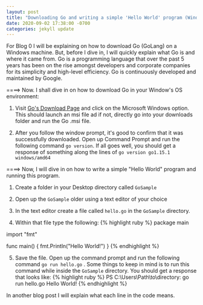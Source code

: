 ```yaml
---
layout: post
title: "Downloading Go and writing a simple 'Hello World' program (Windows)"
date: 2020-09-02 17:38:00 -0700
categories: jekyll update
---
```

For Blog 0 I will be explaining on how to download Go (GoLang) on a Windows machine. But, before I dive in, I will quickly explain what Go is and where it came from. Go is a programming language that over the past 5 years has been on the rise amongst developers and corporate companies for its simplicity and high-level efficiency. Go is continuously developed and maintained by Google.

====> Now. I shall dive in on how to download Go in your Window's OS environment:

1) Visit [Go's Download Page][golang-download] and click on the Microsoft Windows option. This should launch an msi file ad if not, directly go into your downloads folder and run the Go .msi file.

2) After you follow the window prompt, it's good to confirm that it was successfully downloaded. Open up Command Prompt and run the following command `go version`. If all goes well, you should get a response of something along the lines of `go version go1.15.1 windows/amd64`

====> Now, I will dive in on how to write a simple "Hello World" program and running this program.

1) Create a folder in your Desktop directory called `GoSample`

2) Open up the `GoSample` older using a text editor of your choice

3) In the text editor create a file called `hello.go` in the `GoSample` directory.

4) Within that file type the following:
{% highlight ruby %}
package main

import "fmt"

func main() {
    fmt.Println("Hello World!")
}
{% endhighlight %}

5) Save the file. Open up the command prompt and run the following command `go run hello.go` . Some things to keep in mind is to run this command while inside the `GoSample` directory. You should get a response that looks like:
{% highlight ruby %}
PS C:\Users\Path\to\directory\: go run hello.go
Hello World!
{% endhighlight %}

In another blog post I will explain what each line in the code means.


[golang-download]: https://golang.org/dl/
